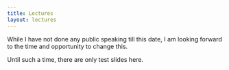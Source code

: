 ```yaml
---
title: Lectures
layout: lectures
---
```


While I have not done any public speaking till this date,
I am looking forward to the time and opportunity to change this.

Until such a time, there are only test slides here.

